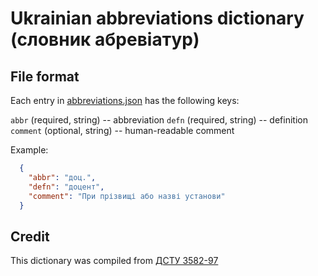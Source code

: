 # Ukrainian abbreviations dictionary (словник абревіатур)


## File format

Each entry in [abbreviations.json](./abbreviations.json) has the following keys:

`abbr` (required, string) -- abbreviation
`defn` (required, string) -- definition
`comment` (optional, string) -- human-readable comment 

Example:

```json
  {
    "abbr": "доц.",
    "defn": "доцент",
    "comment": "При прізвищі або назві установи"
  }
```


## Credit

This dictionary was compiled from [ДСТУ 3582-97](https://uni-sport.edu.ua/sites/default/files/vseDocumenti/dokument2.pdf)
